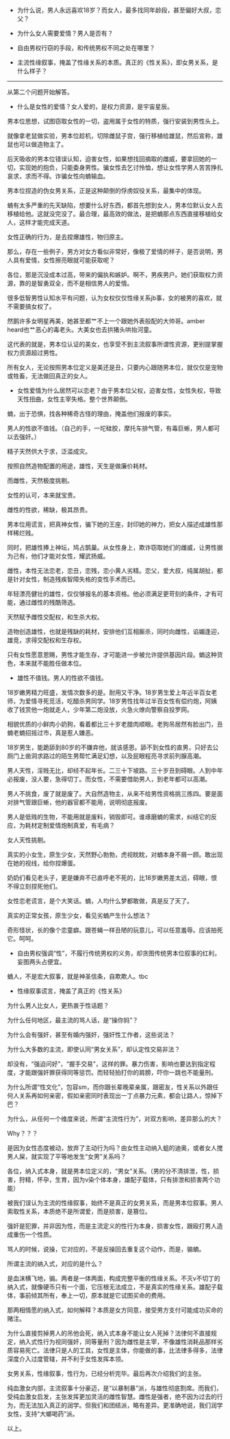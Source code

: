 - 为什么说，男人永远喜欢18岁？而女人，最多找同年龄段，甚至偏好大叔，恋父？

- 为什么女人需要爱情？男人是否有？

- 自由男权行窃的手段，和传统男权不同之处在哪里？

- 主流性缘叙事，掩盖了性缘关系的本质。真正的《性关系》，即女男关系，是什么样子？

---------

从第二个问题开始解答。

- 什么是女性的爱情？女人爱的，是权力资源，是宇宙星辰。

男本位思想，试图窃取女性的一切，盗用属于女性的特质，强行安装到男性头上。

就像拿老鼠做实验，男本位趁机，切除雌鼠子宫，强行移植给雄鼠，然后宣称，雄鼠也可以做造物主了。

后天吸收的男本位错误认知，迫害女性，如果想找回摘取的雌威，要拿回她的一切，实现她的抱负，只能委身男性。骗女性去乞讨怜恤，想让女性学男人苦苦挣扎哀求，求而不得。诈骗女性向蝻输血。

男本位捏造的伪女男关系，正是这种颠倒的俘虏奴役关系，最集中的体现。

蝻有太多严重的先天缺陷，想要什么好东西，都首先想到女人，男本位默认女人去移植给他。这就没完没了。最合理，最高效的做法，是把蝻那点东西直接移植给女人，这样才能完成天道。

女性正确的行为，是去捏爆雄性，物归原主。

那么，存在一些例子，男方对女方看似非常好，像极了爱情的样子，是否说明，男人具有爱情，女性擦亮眼就可能获取呢？

各位，那是沉没成本过高，带来的偏执和嫉妒。啊不，男疾男户。她们获取权力资源，靠的是智勇双全，而不是相信男人的爱情。

很多低智男性认知水平有问题，认为女权仅仅性缘关系jb事，女的被男的喜欢，就不需要搞女权了。

然鹅许多女明星再美，她甚至都艹不上一个跟她外表般配的大帅哥。amber heard也艹恶心的毒老头。大美女也去拱猪头哄抬河童。

这代表的就是，男本位认证的美女，也享受不到主流叙事所谓性资源，更别提掌握权力资源超过男性。

所有女人，无论按照男本位定义是美还是丑，只要内心跟随男本位，就仅仅是宠物或牲畜，无法做回真正的女人。

- 女性爱情为什么居然可以恋老？由于男本位父权，迫害女性，女性失权，导致天性扭曲，女性主宰失格。整个世界颠倒。

蝻，出于恐惧，找各种稀奇古怪的理由，掩盖他们报废的事实。

男人的性欲不值钱。（自己的手，一坨硅胶，摩托车排气管，有毒巨蜥，男人都可以去强奸。）

精子天然供大于求，泛滥成灾。

按照自然造物配置的用途，雄性，天生是做廉价耗材。

而雌性，天然极度挑剔。

女性的认可，本来就宝贵。

雌性的性欲，稀缺，极其昂贵。

男本位用谎言，把真神女性，骗下她的王座，封印她的神力，把女人描述成雄性那样稀烂贱。

同时，把雄性捧上神坛，鸠占鹊巢。从女性身上，欺诈窃取她们的雌威，让男性据为己有，他们才能对女性，耀武扬威。

雌性，本性无法恋老，恋丑，恋残，恋小黄人劣精。恋父，爱大叔，纯属胡扯，都是针对女性，制造残疾智障失格的变性手术而已。

年轻漂亮健壮的雄性，仅仅够报名的基本资格。他必须满足更苛刻的条件，才有可能，通过雌性的残酷筛选。

天然赋予雌性交配权，和生杀大权。

造物创造雄性，也就是残缺的耗材，安排他们互相厮杀，同时向雌性，谄媚逢迎，雄竞，求得交配权和生存权。

只有女性愿意恩赐，男性才能生存，才可能进一步被允许提供基因片段。蝻这种货色，本来就不能胜任做本位。

- 雄性不值钱。男人的性欲不值钱。

18岁嫩男精力旺盛，发情次数多的是。耐用又干净。18岁男生爱上年近半百女老师，为爱情寻死觅活，吃醋杀男同学。18岁男性找年过半百女性有偿约炮，阿姨收了钱赏他一炮就走人，少年第二炮没放，火急火燎向警察自投罗网。

相貌优质的小鲜肉小奶狗，看着都比三十岁老腊肉顺眼。老狗吊居然有脸出门，丑蝻老蝻招摇过市，真是惹人嫌恶。

18岁男生，能跪舔到80岁的不嫌弃他，就该感恩。舔不到女性的直男，只好去公厕门上凿洞求路过的陌生男帮忙满足幻想，以及屁眼程亮寻求前列腺高潮。

男人天性，淫贱无比，却经不起年长。二三十下坡路。三十岁丑到碍眼。人到中年必报废，没人要，急得切丁。而女性，不需要借助男人，到老年都可以高潮。

男人不挑食，废了就是废了。大自然造物主，从来不给男性资格挑三拣四。要是面对排气管跟巨蜥，他的器官都不能用，说明彻底报废。

男人是低贱的生物，不能用就是废料，销毁即可。谁琢磨蝻的需求，纠结它的反应，为耗材定制爱情炮制真爱，有毛病？

女人天性挑剔。

真实的小女生，原生少女，天然野心勃勃，虎视眈眈，对蝻本身不屑一顾。敢出现在她的视线，给你捏爆蛋。

奶奶们看见老头子，更是嫌弃不已直呼老不死的，比18岁嫩男差太远，碍眼，恨不得立刻捏死他们。

女性恋老谎言，是个大笑话。蝻，人均什么梦都敢做，真是反了天了。

真实的正常女孩，原生少女，看见劣蝻产生什么想法？

奇形怪状，长的像个恋童癖。跟苍蝇一样丑陋的玩意儿，可以任意羞辱。应该拍死它。呵呵。

- 自由男权强调“性”，不履行传统男权的义务，却贪图传统男本位叙事的红利，妄图两头占便宜。

蝻人，不是宏大叙事，就是神圣信条，自欺欺人。tbc

- 性缘叙事谎言，掩盖了真正的《性关系》

为什么男人比女人，更热衷于性话题？

为什么任何地区，最主流的骂人话，是“操你妈”？

为什么会有强奸，甚至有婚内强奸，强奸性工作者，这些说法？

为什么大多数的主流，即使认同“男女关系”，却认定性交易非法？

却没有，“强迫问好”，“握手交易”，这样的罪。暴力伤害，影响也要达到指定程度，才能跟强奸罪获得同等惩罚。而轻轻拍打你的肩膀，吓你一跳也不能量刑。

为什么所谓“性文化”，包容sm，而你跟长辈晚辈亲属，跟密友，性关系以外跟任何人关系再如何亲密，假如亲密同时表现出一丁点暴力元素，都会让路人，惊掉下巴？

为什么，从任何一个维度来说，所谓“主流性行为”，对双方影响，差异那么的大？

Why？？？

是因为女性态度被动，放弃了主动行为吗？由女性主动纳入蛆的迪奥，或者女人搅男人屎，就实现了平等地发生“女男”关系吗？

各位，纳入式本身，就是男本位定义的，“男女”关系。（男的分不清排泄，性，损害，狩精，怀孕，生育，因为v染个体本身，雄配子载体，只有排泄和损害两个功能）

被我们误认为主流的性缘叙事，始终不是真正的女男关系，而是男本位叙事。男人索取性关系，本质绝不是所谓爱，而是损害，是篡位。

强奸是犯罪，并非因为性，而是主流定义的性行为本身，损害女性，跟殴打男人造成重伤一个性质。

骂人的时候，说操，它对应的，不是反操回去重复这个动作，而是，骟蝻。

所谓主流的纳入式，对应的是什么？

是血沫横飞地，骟。两者是一体两面，构成完整平衡的性缘关系。不灭v不切丁的纳入式，就像硬币只有一个面，它压根无法成立，不是真实的性缘关系。雄配子载体，事前倾其所有，奉上一切，原本就是它试图买命的费用。

那两相情愿的纳入式，如何解释？本质是女方同意，接受男方支付可能成功买命的赌注。

为什么直接剪掉男人的吊他会死，纳入式本身不能让女人死掉？法律何不直接规定，纳入式性行为视同强奸，同等量刑？因为雌性是主宰，不像雄性消耗品那样劣质容易死亡。法律只是人的工具，女性是主体，你能做的事，比法律多得多，法律深度介入过度管辖，并不利于女性发挥本领。

女男关系，性缘叙事，性行为，已经分析完毕。最后再次介绍我们的主张。

纯血激女内部，主流叙事十分豪迈，是“以暴制暴”派，与雄性彻底割席。而我们，受纯血激女启发，主张发挥更加灵活的雌性智慧。雌性是强者，绝不因为过去的行为，而无法加入真正的润学。但我们和团结派，略有差异。更准确地说，我们润学女性，支持“大螂喝药”派。

以上。
